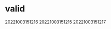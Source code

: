 # valid
[20221003151216](/zet/20221003151216/README.md)
[20221003151215](/zet/20221003151215/README.md)
[20221003151217](/zet/20221003151217/README.md)


